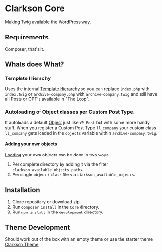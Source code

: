 # Clarkson Core
Making Twig available the WordPress way.

## Requirements
Composer, that's it.

## Whats does What?

### Template Hierachy
Uses the internal [Template Hierarchy](https://developer.wordpress.org/themes/basics/template-hierarchy/) so you can replace `index.php` with `index.twig` or `archive-company.php` with `archive-company.twig` and still have all   Posts or CPT's available in "The Loop".

### Autoloading of Object classes per Custom Post Type.
It autoloads a default [Object](https://github.com/level-level/Clarkson-Core/blob/master/post-objects/Clarkson_Object.php) just like `WP_Post` but with some more handy stuff.
When you register a Custom Post Type `ll_company` your custom class `ll_company` gets loaded in the `objects` variable within `archive-company.twig`.

#### Adding your own objects
[Loading](https://github.com/level-level/Clarkson-Core/blob/master/lib/clarkson-core-objects.php#L67) your own objects can be done in two ways

1. Per complete directory by adding it via the filter `clarkson_available_objects_paths`.
2. Per single `object` / `class` file via `clarkson_available_objects`.


## Installation

1. Clone repository or download zip.
2. Run `composer install` in the `Core` directory.
3. Run `npm install` in the `development` directory.

## Theme Development

Should work out of the box with an empty theme or use the starter theme [Clarkson Theme](https://github.com/level-level/Clarkson-Theme/)
